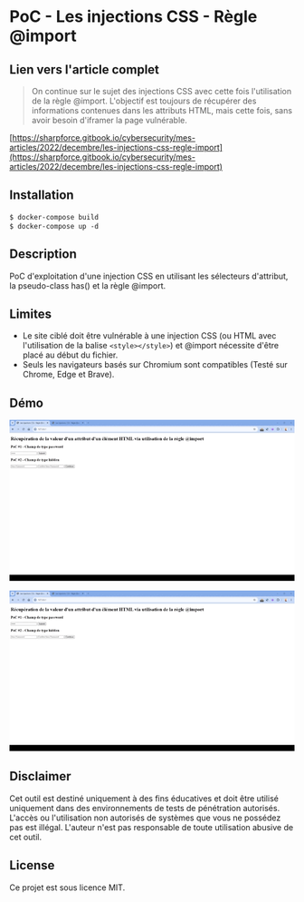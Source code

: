 # PoC - Les injections CSS - Règle @import

## Lien vers l'article complet

> On continue sur le sujet des injections CSS avec cette fois l'utilisation de la règle @import. L'objectif est toujours de récupérer des informations contenues dans les attributs HTML, mais cette fois, sans avoir besoin d'iframer la page vulnérable.

[https://sharpforce.gitbook.io/cybersecurity/mes-articles/2022/decembre/les-injections-css-regle-import](https://sharpforce.gitbook.io/cybersecurity/mes-articles/2022/decembre/les-injections-css-regle-import)

## Installation

```
$ docker-compose build
$ docker-compose up -d
```



## Description

PoC d'exploitation d'une injection CSS en utilisant les sélecteurs d'attribut, la pseudo-class has() et la règle @import.

## Limites

- Le site ciblé doit être vulnérable à une injection CSS (ou HTML avec l'utilisation de la balise `<style></style>`) et @import nécessite d'être placé au début du fichier.
- Seuls les navigateurs basés sur Chromium sont compatibles (Testé sur Chrome, Edge et Brave).

## Démo

![](https://github.com/Sharpforce/cybersecurity-code/blob/master/les-injections-css-regle-import/demo/demo_1.gif)

![](https://github.com/Sharpforce/cybersecurity-code/blob/master/les-injections-css-regle-import/demo/demo_2.gif)

## Disclaimer

Cet outil est destiné uniquement à des fins éducatives et doit être utilisé uniquement dans des environnements de tests de pénétration autorisés. L'accès ou l'utilisation non autorisés de systèmes que vous ne possédez pas est illégal. L'auteur n'est pas responsable de toute utilisation abusive de cet outil.

## License

Ce projet est sous licence MIT.